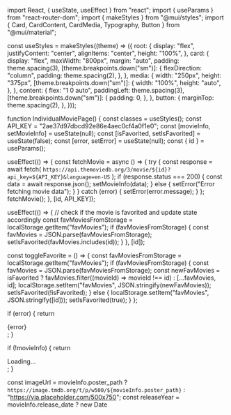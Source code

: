 import React, { useState, useEffect } from "react";
import { useParams } from "react-router-dom";
import { makeStyles } from "@mui/styles";
import { Card, CardContent, CardMedia, Typography, Button } from "@mui/material";

const useStyles = makeStyles((theme) => ({
  root: {
    display: "flex",
    justifyContent: "center",
    alignItems: "center",
    height: "100%",
  },
  card: {
    display: "flex",
    maxWidth: "800px",
    margin: "auto",
    padding: theme.spacing(3),
    [theme.breakpoints.down("sm")]: {
      flexDirection: "column",
      padding: theme.spacing(2),
    },
  },
  media: {
    width: "250px",
    height: "375px",
    [theme.breakpoints.down("sm")]: {
      width: "100%",
      height: "auto",
    },
  },
  content: {
    flex: "1 0 auto",
    paddingLeft: theme.spacing(3),
    [theme.breakpoints.down("sm")]: {
      padding: 0,
    },
  },
  button: {
    marginTop: theme.spacing(2),
  },
}));

function IndividualMoviePage() {
  const classes = useStyles();
  const API_KEY = "2ae37d97dbcd92e86e4aec0cf4a0f1e0";
  const [movieInfo, setMovieInfo] = useState(null);
  const [isFavorited, setIsFavorited] = useState(false);
  const [error, setError] = useState(null);
  const { id } = useParams();

  useEffect(() => {
    const fetchMovie = async () => {
      try {
        const response = await fetch(
          `https://api.themoviedb.org/3/movie/${id}?api_key=${API_KEY}&language=en-US`
        );
        if (response.status === 200) {
          const data = await response.json();
          setMovieInfo(data);
        } else {
          setError("Error fetching movie data");
        }
      } catch (error) {
        setError(error.message);
      }
    };
    fetchMovie();
  }, [id, API_KEY]);

  useEffect(() => {
    // check if the movie is favorited and update state accordingly
    const favMoviesFromStorage = localStorage.getItem("favMovies");
    if (favMoviesFromStorage) {
      const favMovies = JSON.parse(favMoviesFromStorage);
      setIsFavorited(favMovies.includes(id));
    }
  }, [id]);

  const toggleFavorite = () => {
    const favMoviesFromStorage = localStorage.getItem("favMovies");
    if (favMoviesFromStorage) {
      const favMovies = JSON.parse(favMoviesFromStorage);
      const newFavMovies = isFavorited
        ? favMovies.filter((movieId) => movieId !== id)
        : [...favMovies, id];
      localStorage.setItem("favMovies", JSON.stringify(newFavMovies));
      setIsFavorited(!isFavorited);
    } else {
      localStorage.setItem("favMovies", JSON.stringify([id]));
      setIsFavorited(true);
    }
  };

  if (error) {
    return <div>{error}</div>;
  }

  if (!movieInfo) {
    return <div>Loading...</div>;
  }

  const imageUrl = movieInfo.poster_path
    ? `https://image.tmdb.org/t/p/w500/${movieInfo.poster_path}`
    : "https://via.placeholder.com/500x750";
  const releaseYear = movieInfo.release_date
    ? new Date
